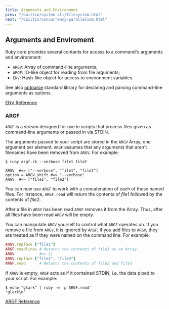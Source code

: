 ```yaml
---
title: Arguments and Environment
prev: "/builtin/system-cli/filesystem.html"
next: "/builtin/concurrency-parallelism.html"
---
```


## Arguments and Enviroment[](#arguments-and-enviroment)

Ruby core provides several contants for access to a command's arguments
and environment:

* `ARGV`: Array of command-line arguments;
* `ARGF`: IO-like object for reading from file arguments;
* `ENV`: Hash-like object for access to environment variables.

See also [optparse](../../stdlib/cli/optparse.md) standard library for
declaring and parsing command-line arguments as options.



<a href='https://ruby-doc.org/core-2.6/ENV.html' class='ruby-doc remote'
target='_blank'>ENV Reference</a>



### ARGF[](#argf)

`ARGF` is a stream designed for use in scripts that process files given
as command-line arguments or passed in via STDIN.

The arguments passed to your script are stored in the `ARGV` Array, one
argument per element. `ARGF` assumes that any arguments that aren't
filenames have been removed from `ARGV`. For example:


```
$ ruby argf.rb --verbose file1 file2

ARGV  #=> ["--verbose", "file1", "file2"]
option = ARGV.shift #=> "--verbose"
ARGV  #=> ["file1", "file2"]
```

You can now use `ARGF` to work with a concatenation of each of these
named files. For instance, `ARGF.read` will return the contents of
*file1* followed by the contents of *file2*.

After a file in `ARGV` has been read `ARGF` removes it from the Array.
Thus, after all files have been read `ARGV` will be empty.

You can manipulate `ARGV` yourself to control what `ARGF` operates on.
If you remove a file from `ARGV`, it is ignored by `ARGF`; if you add
files to `ARGV`, they are treated as if they were named on the command
line. For example:


```ruby
ARGV.replace ["file1"]
ARGF.readlines # Returns the contents of file1 as an Array
ARGV           #=> []
ARGV.replace ["file2", "file3"]
ARGF.read      # Returns the contents of file2 and file3
```

If `ARGV` is empty, `ARGF` acts as if it contained STDIN, i.e. the data
piped to your script. For example:


```
$ echo "glark" | ruby -e 'p ARGF.read'
"glark\n"
```

<a href='https://ruby-doc.org/core-2.6/ARGF.html' class='ruby-doc
remote' target='_blank'>ARGF Reference</a>

